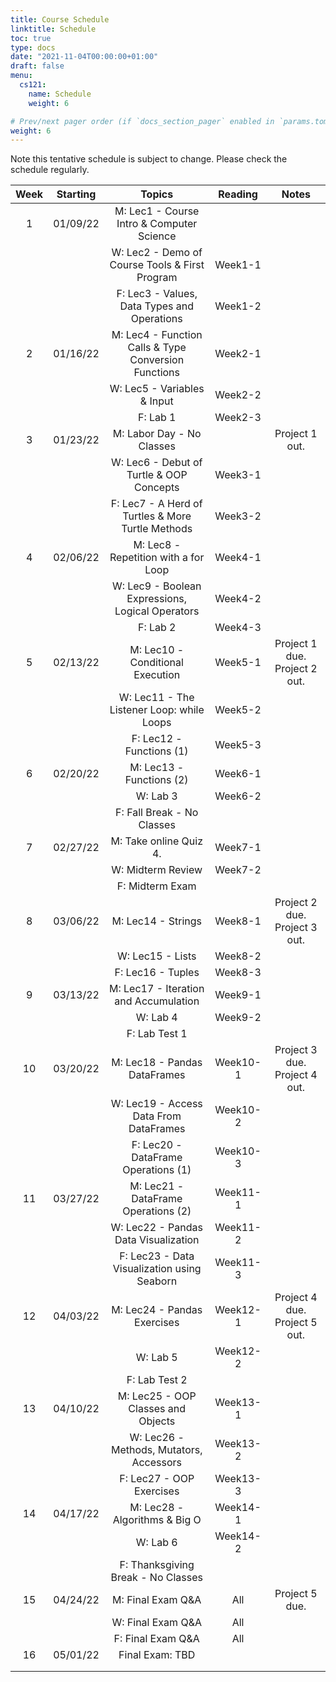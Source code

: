 ```yaml
---
title: Course Schedule
linktitle: Schedule
toc: true
type: docs
date: "2021-11-04T00:00:00+01:00"
draft: false
menu:
  cs121:
    name: Schedule
    weight: 6

# Prev/next pager order (if `docs_section_pager` enabled in `params.toml`)
weight: 6
---
```


Note this tentative schedule is subject to change. Please check the schedule regularly.

| Week | Starting |                         Topics                         |  Reading |              Notes             |
|:----:|:--------:|:------------------------------------------------------:|:--------:|:------------------------------:|
|   1  | 01/09/22 | M: Lec1 - Course Intro & Computer Science              |          |                                |
|      |          | W: Lec2 - Demo of Course Tools & First Program         |  Week1-1 |                                |
|      |          | F: Lec3 - Values, Data Types and Operations            |  Week1-2 |                                |
|   2  | 01/16/22 | M: Lec4 - Function Calls & Type Conversion Functions   |  Week2-1 |                                |
|      |          | W: Lec5 - Variables & Input                            |  Week2-2 |                                |
|      |          | F: Lab 1                                               |  Week2-3 |                                |
|   3  | 01/23/22 | M: Labor Day - No Classes                              |          | Project 1 out.                 |
|      |          | W: Lec6 - Debut of Turtle & OOP Concepts               |  Week3-1 |                                |
|      |          | F: Lec7 - A Herd of Turtles & More Turtle Methods      |  Week3-2 |                                |
|   4  | 02/06/22 | M: Lec8 - Repetition with a for Loop                   |  Week4-1 |                                |
|      |          | W: Lec9 - Boolean Expressions, Logical Operators       |  Week4-2 |                                |
|      |          | F: Lab 2                                               |  Week4-3 |                                |
|   5  | 02/13/22 | M: Lec10 - Conditional Execution                       |  Week5-1 | Project 1 due. Project 2 out.  |
|      |          | W: Lec11 - The Listener Loop: while Loops              |  Week5-2 |                                |
|      |          | F: Lec12 -  Functions (1)                              |  Week5-3 |                                |
|   6  | 02/20/22 | M: Lec13 - Functions (2)                               |  Week6-1 |                                |
|      |          | W: Lab 3                                               |  Week6-2 |                                |
|      |          | F: Fall Break - No Classes                             |          |                                |
|   7  | 02/27/22 | M: Take online Quiz 4.                                 |  Week7-1 |                                |
|      |          | W: Midterm Review                                      |  Week7-2 |                                |
|      |          | F: Midterm Exam                                        |          |                                |
|   8  | 03/06/22 | M: Lec14 - Strings                                     |  Week8-1 | Project 2 due. Project 3 out.  |
|      |          | W: Lec15 - Lists                                       |  Week8-2 |                                |
|      |          | F: Lec16 - Tuples                                      |  Week8-3 |                                |
|   9  | 03/13/22 | M: Lec17 - Iteration and Accumulation                  |  Week9-1 |                                |
|      |          | W: Lab 4                                               |  Week9-2 |                                |
|      |          | F: Lab Test 1                                          |          |                                |
|  10  | 03/20/22 | M: Lec18 - Pandas DataFrames                           | Week10-1 | Project 3 due. Project 4 out.  |
|      |          | W: Lec19 - Access Data From DataFrames                 | Week10-2 |                                |
|      |          | F: Lec20 - DataFrame Operations (1)                    | Week10-3 |                                |
|  11  | 03/27/22 | M: Lec21 - DataFrame Operations (2)                    | Week11-1 |                                |
|      |          | W: Lec22 - Pandas Data Visualization                   | Week11-2 |                                |
|      |          | F: Lec23 - Data Visualization using Seaborn            | Week11-3 |                                |
|  12  | 04/03/22 | M: Lec24 - Pandas Exercises                            | Week12-1 | Project 4 due. Project 5 out.  |
|      |          | W: Lab 5                                               | Week12-2 |                                |
|      |          | F: Lab Test 2                                          |          |                                |
|  13  | 04/10/22 | M: Lec25 - OOP Classes and Objects                     | Week13-1 |                                |
|      |          | W: Lec26 - Methods, Mutators, Accessors                | Week13-2 |                                |
|      |          | F: Lec27 - OOP Exercises                               | Week13-3 |                                |
|  14  | 04/17/22 | M: Lec28 - Algorithms & Big O                          | Week14-1 |                                |
|      |          | W: Lab 6                                               | Week14-2 |                                |
|      |          | F: Thanksgiving Break - No Classes                     |          |                                |
|  15  | 04/24/22 | M: Final Exam Q&A                                      |    All   | Project 5 due.                 |
|      |          | W: Final Exam Q&A                                      |    All   |                                |
|      |          | F: Final Exam Q&A                                      |    All   |                                |
|  16  | 05/01/22 | Final Exam: TBD                                        |          |                                |
|      |          |                                                        |          |                                |
|      |          |                                                        |          |                                |
